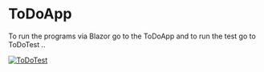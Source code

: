 # ToDoApp
To run the programs via Blazor go to the ToDoApp and to run the test go to ToDoTest ..

[![ToDoTest](https://github.com/iiHadi66/ToDoApp/actions/workflows/test.yml/badge.svg)](https://github.com/iiHadi66/ToDoApp/actions/workflows/test.yml)
